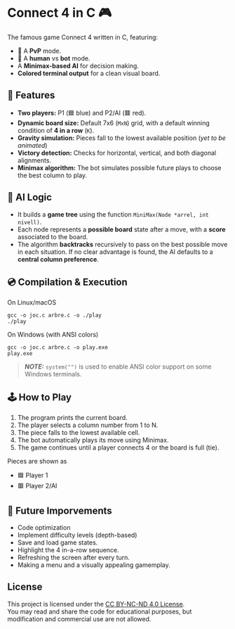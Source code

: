 # Connect 4 in C 🎮
The famous game Connect 4 written in C, featuring:
- 👥 A **PvP** mode.
- 🤖 A **human** vs **bot** mode.
- A **Minimax-based AI** for decision making.
- **Colored terminal output** for a clean visual board.

## 🧩 Features
- **Two players:** P1 (🟦 blue) and P2/AI (🟥 red).
- **Dynamic board size:** Default 7x6 (`MxN`) grid, with a default winning condition of **4 in a row** (`K`).
- **Gravity simulation:** Pieces fall to the lowest available position (_yet to be animated_)
- **Victory detection:** Checks for horizontal, vertical, and both diagonal alignments.
- **Minimax algorithm:** The bot simulates possible future plays to choose the best column to play.

## 🧠 AI Logic
- It builds a **game tree** using the function `MiniMax(Node *arrel, int nivell)`.
- Each node represents a **possible board** state after a move, with a **score** associated to the board.
- The algorithm **backtracks** recursively to pass on the best possible move in each situation.
If no clear advantage is found, the AI defaults to a **central column preference**.

## 💿 Compilation & Execution
On Linux/macOS
```
gcc -o joc.c arbre.c -o ./play
./play
```
On Windows (with ANSI colors)
```
gcc -o joc.c arbre.c -o play.exe
play.exe
```
>**_NOTE:_** `system("")` is used to enable ANSI color support on some Windows terminals.

## 🕹️ How to Play
1. The program prints the current board.
2. The player selects a column number from 1 to N.
3. The piece falls to the lowest available cell.
4. The bot automatically plays its move using Minimax.
5. The game continues until a player connects 4 or the board is full (tie).

Pieces are shown as
- 🟦 Player 1
- 🟥 Player 2/AI

## 🧰 Future Imporvements
- Code optimization
- Implement difficulty levels (depth-based)
- Save and load game states.
- Highlight the 4 in-a-row sequence.
- Refreshing the screen after every turn.
- Making a menu and a visually appealing gamemplay.

## License
This project is licensed under the [CC BY-NC-ND 4.0 License](http://creativecommons.org/licenses/by-nc-nd/4.0/).  
You may read and share the code for educational purposes, but modification and commercial use are not allowed.

